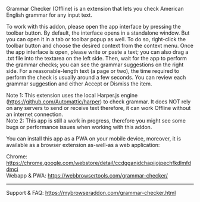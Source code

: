 Grammar Checker (Offline) is an extension that lets you check American English grammar for any input text. 

To work with this addon, please open the app interface by pressing the toolbar button. By default, the interface opens in a standalone window. But you can open it in a tab or toolbar popup as well. To do so, right-click the toolbar button and choose the desired context from the context menu. Once the app interface is open, please write or paste a text; you can also drag a .txt file into the textarea on the left side. Then, wait for the app to perform the grammar checks; you can see the grammar suggestions on the right side. For a reasonable-length text (a page or two), the time required to perform the check is usually around a few seconds. You can review each grammar suggestion and either Accept or Dismiss the item. 

Note 1: This extension uses the local Harper.js engine (https://github.com/Automattic/harper) to check grammar. It does NOT rely on any servers to send or receive text therefore, it can work Offline without an internet connection.  
Note 2: This app is still a work in progress, therefore you might see some bugs or performance issues when working with this addon.  

You can install this app as a PWA on your mobile device, moreover, it is available as a browser extension as-well-as a web application:

Chrome: https://chrome.google.com/webstore/detail/ccdgganjdchapijojpechfkdlmfddmci  
Webapp & PWA: https://webbrowsertools.com/grammar-checker/

----------------------------------------

Support & FAQ: https://mybrowseraddon.com/grammar-checker.html
